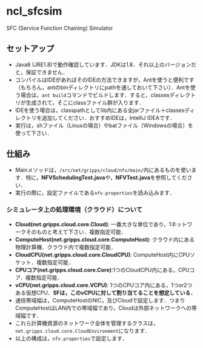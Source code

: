 # ncl_sfcsim
SFC (Service Function Chaining) Simulator
## セットアップ
- Java8 (JRE1.8)で動作確認しています．JDKは1.8．それ以上のバージョンだと，保証できません．
- コンパイルはIDEがあればそのIDEの方法できますが，Antを使うと便利です（もちろん，antのbinディレクトリにpathを通しておいて下さい）．Antを使う場合は，`ant build`コマンドでビルドします．すると，classesディレクトリが生成されて，そこにclassファイル群が入ります．
- IDEを使う場合は，classpathとしてlib内にある全jarファイル＋classesディレクトリを追加してください．おすすめIDEは，IntelliJ IDEAです．
- 実行は，shファイル（Linuxの場合）やbatファイル（Windowsの場合）を使って下さい．
## 仕組み
- Mainメソッドは，`/src/net/gripps/cloud/nfv/main/`内にあるものを使います．特に，**NFVSchedulingTest.java**や，**NFVTest.java**を参照してください．
- 実行の際に，設定ファイルである`nfv.properties`を読み込みます．
### シミュレータ上の処理環境（クラウド）について
- **Cloud(net.gripps.cloud.core.Cloud)**: 一番大きな単位であり，1ネットワークそのものと考えて下さい．複数指定可能．
- **ComputeHost(net.gripps.cloud.core.ComputeHost)**: クラウド内にある物理計算機．クラウド内で複数指定可能．
- **CloudCPU(net.gripps.cloud.core.CloudCPU)**: ComputeHost内にCPUソケット．複数指定可能．
- **CPUコア(net.gripps.cloud.core.Core)**:1つのCloudCPU内にある，CPUコア．複数指定可能．
- **vCPU(net.gripps.cloud.core.VCPU)**: 1つのCPUコア内にある，1つor2つある仮想CPU．**SFは，このvCPUに対して割り当てることを想定している．**
- 通信帯域幅は，ComputeHostのNIC，及びCloudで設定します．つまりComputeHostはLAN内での帯域幅であり，Cloudは外部ネットワークへの帯域幅です．
- これら計算機資源のネットワーク全体を管理するクラスは，`net.gripps.cloud.core.CloudEnvironment`になります．
- 以上の構成は，`nfv.properties`で設定します．
